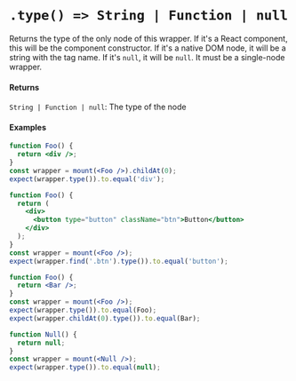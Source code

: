 # `.type() => String | Function | null`

Returns the type of the only node of this wrapper.
If it's a React component, this will be the component constructor.
If it's a native DOM node, it will be a string with the tag name.
If it's `null`, it will be `null`. It must be a single-node wrapper.


#### Returns

`String | Function | null`: The type of the node


#### Examples

```jsx
function Foo() {
  return <div />;
}
const wrapper = mount(<Foo />).childAt(0);
expect(wrapper.type()).to.equal('div');
```

```jsx
function Foo() {
  return (
    <div>
      <button type="button" className="btn">Button</button>
    </div>
  );
}
const wrapper = mount(<Foo />);
expect(wrapper.find('.btn').type()).to.equal('button');
```

```jsx
function Foo() {
  return <Bar />;
}
const wrapper = mount(<Foo />);
expect(wrapper.type()).to.equal(Foo);
expect(wrapper.childAt(0).type()).to.equal(Bar);
```

```jsx
function Null() {
  return null;
}
const wrapper = mount(<Null />);
expect(wrapper.type()).to.equal(null);
```
